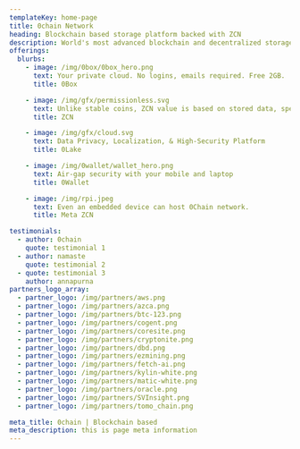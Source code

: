 ```yaml
---
templateKey: home-page
title: 0chain Network
heading: Blockchain based storage platform backed with ZCN
description: World's most advanced blockchain and decentralized storage platform. Use 0Chain for high security, privacy leadership, and reduced liability.
offerings:
  blurbs:
    - image: /img/0box/0box_hero.png
      text: Your private cloud. No logins, emails required. Free 2GB.
      title: 0Box

    - image: /img/gfx/permissionless.svg
      text: Unlike stable coins, ZCN value is based on stored data, speculative demand, and locked/staked tokens.
      title: ZCN

    - image: /img/gfx/cloud.svg
      text: Data Privacy, Localization, & High-Security Platform
      title: 0Lake

    - image: /img/0wallet/wallet_hero.png
      text: Air-gap security with your mobile and laptop
      title: 0Wallet

    - image: /img/rpi.jpeg
      text: Even an embedded device can host 0Chain network.
      title: Meta ZCN

testimonials:
  - author: 0chain
    quote: testimonial 1
  - author: namaste
    quote: testimonial 2
  - quote: testimonial 3
    author: annapurna
partners_logo_array:
  - partner_logo: /img/partners/aws.png
  - partner_logo: /img/partners/azca.png
  - partner_logo: /img/partners/btc-123.png
  - partner_logo: /img/partners/cogent.png
  - partner_logo: /img/partners/coresite.png
  - partner_logo: /img/partners/cryptonite.png
  - partner_logo: /img/partners/dbd.png
  - partner_logo: /img/partners/ezmining.png
  - partner_logo: /img/partners/fetch-ai.png
  - partner_logo: /img/partners/kylin-white.png
  - partner_logo: /img/partners/matic-white.png
  - partner_logo: /img/partners/oracle.png
  - partner_logo: /img/partners/SVInsight.png
  - partner_logo: /img/partners/tomo_chain.png

meta_title: 0chain | Blockchain based
meta_description: this is page meta information
---
```


